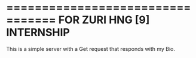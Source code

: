 =================================
FOR ZURI HNG [9] INTERNSHIP
=================================

This is a  simple server with a Get request that responds with my Bio.